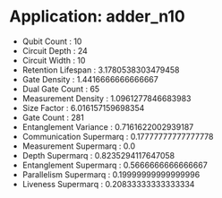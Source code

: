 # Application: adder_n10
- Qubit Count : 10
- Circuit Depth : 24
- Circuit Width : 10
- Retention Lifespan : 3.1780538303479458
- Gate Density : 1.4416666666666667
- Dual Gate Count : 65
- Measurement Density : 1.0961277846683983
- Size Factor : 6.016157159698354
- Gate Count : 281
- Entanglement Variance : 0.7161622002939187
- Communication Supermarq : 0.17777777777777778
- Measurement Supermarq : 0.0
- Depth Supermarq : 0.8235294117647058
- Entanglement Supermarq : 0.5666666666666667
- Parallelism Supermarq : 0.19999999999999996
- Liveness Supermarq : 0.20833333333333334

